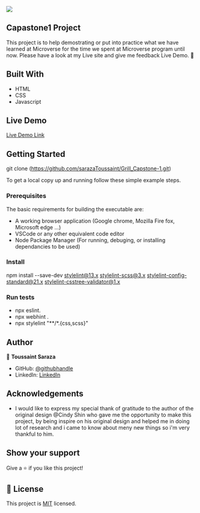 ![](https://img.shields.io/badge/Microverse-blueviolet)

## Capastone1 Project

This project is to help demostrating or put into practice what we have learned at Microverse for the time we spent at Microverse program until now. Please have a look at my Live site and give me feedback Live Demo. 🙂


## Built With

- HTML
- CSS
- Javascript

## Live Demo
[Live Demo Link](https://sarazatoussaint.github.io/Grill_Capstone-1/)


## Getting Started
git clone (https://github.com/sarazaToussaint/Grill_Capstone-1.git)


To get a local copy up and running follow these simple example steps.

### Prerequisites
The basic requirements for building the executable are:

- A working browser application (Google chrome, Mozilla Fire fox, Microsoft edge ...)
- VSCode or any other equivalent code editor
- Node Package Manager (For running, debuging, or installing dependancies to be used)

### Install
npm install --save-dev stylelint@13.x stylelint-scss@3.x stylelint-config-standard@21.x stylelint-csstree-validator@1.x

### Run tests
- npx eslint.
- npx webhint .
- npx stylelint "**/*.{css,scss}"

## Author

👤 **Toussaint Saraza**

- GitHub: [@githubhandle](https://github.com/sarazaToussaint)
- LinkedIn: [LinkedIn](https://www.linkedin.com/in/toussaint-saraza-841b111ba/)


## Acknowledgements

- I would like to express my special thank of gratitude to the author of the   original design @Cindy Shin who gave me the opportunity to make this project, by being inspire on his original design and helped me in doing lot of research and i came to know about meny new things so i'm very thankful to him.

## Show your support

Give a ⭐️ if you like this project!

## 📝 License

This project is [MIT](./MIT.md) licensed.
